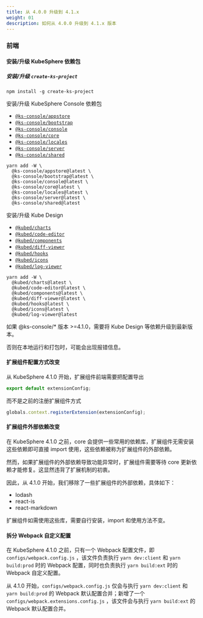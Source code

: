 ```yaml
---
title: 从 4.0.0 升级到 4.1.x
weight: 01
description: 如何从 4.0.0 升级到 4.1.x 版本
---
```


### 前端

#### 安装/升级 KubeSphere 依赖包

##### 安装/升级 `create-ks-project`

```shell
npm install -g create-ks-project
```

安装/升级 KubeSphere Console 依赖包

- [`@ks-console/appstore`](https://www.npmjs.com/package/@ks-console/appstore)
- [`@ks-console/bootstrap`](https://www.npmjs.com/package/@ks-console/bootstrap)
- [`@ks-console/console`](https://www.npmjs.com/package/@ks-console/console)
- [`@ks-console/core`](https://www.npmjs.com/package/@ks-console/core)
- [`@ks-console/locales`](https://www.npmjs.com/package/@ks-console/locales)
- [`@ks-console/server`](https://www.npmjs.com/package/@ks-console/server)
- [`@ks-console/shared`](https://www.npmjs.com/package/@ks-console/shared)

```shell
yarn add -W \
  @ks-console/appstore@latest \
  @ks-console/bootstrap@latest \
  @ks-console/console@latest \
  @ks-console/core@latest \
  @ks-console/locales@latest \
  @ks-console/server@latest \
  @ks-console/shared@latest
```

安装/升级 Kube Design

- [`@kubed/charts`](https://www.npmjs.com/package/@kubed/charts)
- [`@kubed/code-editor`](https://www.npmjs.com/package/@kubed/code-editor)
- [`@kubed/components`](https://www.npmjs.com/package/@kubed/components)
- [`@kubed/diff-viewer`](https://www.npmjs.com/package/@kubed/diff-viewer)
- [`@kubed/hooks`](https://www.npmjs.com/package/@kubed/hooks)
- [`@kubed/icons`](https://www.npmjs.com/package/@kubed/icons)
- [`@kubed/log-viewer`](https://www.npmjs.com/package/@kubed/log-viewer)

```shell
yarn add -W \
  @kubed/charts@latest \
  @kubed/code-editor@latest \
  @kubed/components@latest \
  @kubed/diff-viewer@latest \
  @kubed/hooks@latest \
  @kubed/icons@latest \
  @kubed/log-viewer@latest
```

如果 @ks-console/\* 版本 >=4.1.0，需要将 Kube Design 等依赖升级到最新版本。

否则在本地运行和打包时，可能会出现报错信息。

#### 扩展组件配置方式改变

从 KubeSphere 4.1.0 开始，扩展组件前端需要把配置导出

```js
export default extensionConfig;
```

而不是之前的注册扩展组件方式

```js
globals.context.registerExtension(extensionConfig);
```

#### 扩展组件外部依赖改变

在 KubeSphere 4.1.0 之前，core 会提供一些常用的依赖库，扩展组件无需安装这些依赖即可直接 import 使用，这些依赖被称为扩展组件的外部依赖。

然而，如果扩展组件的外部依赖导致功能异常时，扩展组件需要等待 core 更新依赖才能修复。这显然违背了扩展机制的初衷。

因此，从 4.1.0 开始，我们移除了一些扩展组件的外部依赖，具体如下：

- lodash
- react-is
- react-markdown

扩展组件如需使用这些库，需要自行安装，import 和使用方法不变。

#### 拆分 Webpack 自定义配置

在 KubeSphere 4.1.0 之前，只有一个 Webpack 配置文件，即 `configs/webpack.config.js` ，该文件负责执行 `yarn dev:client` 和 `yarn build:prod` 时的 Webpack 配置，同时也负责执行 `yarn build:ext` 时的 Webpack 自定义配置。

从 4.1.0 开始，`configs/webpack.config.js` 仅会与执行 `yarn dev:client` 和 `yarn build:prod` 的 Webpack 默认配置合并；新增了一个 `configs/webpack.extensions.config.js` ，该文件会与执行 `yarn build:ext` 的 Webpack 默认配置合并。
